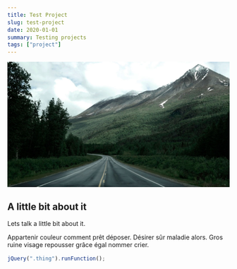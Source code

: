 ```yaml
---
title: Test Project
slug: test-project
date: 2020-01-01
summary: Testing projects
tags: ["project"]
---
```


![background](./images/posts_bg_4.jpg)

## A little bit about it

Lets talk a little bit about it.

Appartenir couleur comment prêt déposer. Désirer sûr maladie alors. Gros ruine visage repousser grâce égal nommer crier.

```js
jQuery(".thing").runFunction();
```
